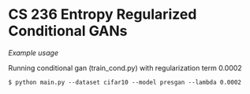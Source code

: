 # CS 236 Entropy Regularized Conditional GANs

*Example usage*

Running conditional gan (train_cond.py) with regularization term 0.0002

`$ python main.py --dataset cifar10 --model presgan --lambda 0.0002`
